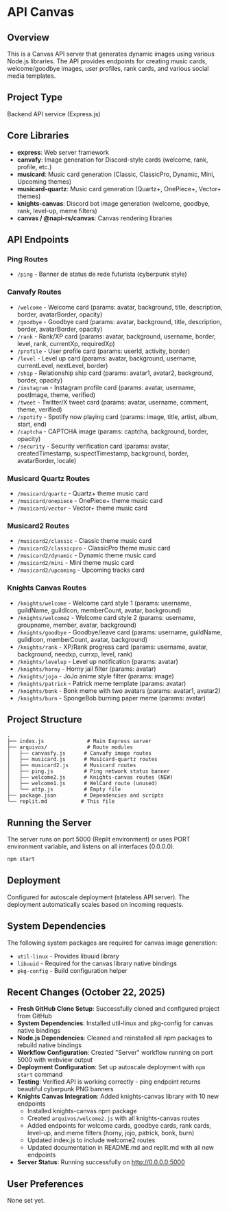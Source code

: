 # API Canvas

## Overview
This is a Canvas API server that generates dynamic images using various Node.js libraries. The API provides endpoints for creating music cards, welcome/goodbye images, user profiles, rank cards, and various social media templates.

## Project Type
Backend API service (Express.js)

## Core Libraries
- **express**: Web server framework
- **canvafy**: Image generation for Discord-style cards (welcome, rank, profile, etc.)
- **musicard**: Music card generation (Classic, ClassicPro, Dynamic, Mini, Upcoming themes)
- **musicard-quartz**: Music card generation (Quartz+, OnePiece+, Vector+ themes)
- **knights-canvas**: Discord bot image generation (welcome, goodbye, rank, level-up, meme filters)
- **canvas / @napi-rs/canvas**: Canvas rendering libraries

## API Endpoints

### Ping Routes
- `/ping` - Banner de status de rede futurista (cyberpunk style)

### Canvafy Routes
- `/welcome` - Welcome card (params: avatar, background, title, description, border, avatarBorder, opacity)
- `/goodbye` - Goodbye card (params: avatar, background, title, description, border, avatarBorder, opacity)
- `/rank` - Rank/XP card (params: avatar, background, username, border, level, rank, currentXp, requiredXp)
- `/profile` - User profile card (params: userId, activity, border)
- `/level` - Level up card (params: avatar, background, username, currentLevel, nextLevel, border)
- `/ship` - Relationship ship card (params: avatar1, avatar2, background, border, opacity)
- `/instagram` - Instagram profile card (params: avatar, username, postImage, theme, verified)
- `/tweet` - Twitter/X tweet card (params: avatar, username, comment, theme, verified)
- `/spotify` - Spotify now playing card (params: image, title, artist, album, start, end)
- `/captcha` - CAPTCHA image (params: captcha, background, border, opacity)
- `/security` - Security verification card (params: avatar, createdTimestamp, suspectTimestamp, background, border, avatarBorder, locale)

### Musicard Quartz Routes
- `/musicard/quartz` - Quartz+ theme music card
- `/musicard/onepiece` - OnePiece+ theme music card
- `/musicard/vector` - Vector+ theme music card

### Musicard2 Routes
- `/musicard2/classic` - Classic theme music card
- `/musicard2/classicpro` - ClassicPro theme music card
- `/musicard2/dynamic` - Dynamic theme music card
- `/musicard2/mini` - Mini theme music card
- `/musicard2/upcoming` - Upcoming tracks card

### Knights Canvas Routes
- `/knights/welcome` - Welcome card style 1 (params: username, guildName, guildIcon, memberCount, avatar, background)
- `/knights/welcome2` - Welcome card style 2 (params: username, groupname, member, avatar, background)
- `/knights/goodbye` - Goodbye/leave card (params: username, guildName, guildIcon, memberCount, avatar, background)
- `/knights/rank` - XP/Rank progress card (params: username, avatar, background, needxp, currxp, level, rank)
- `/knights/levelup` - Level up notification (params: avatar)
- `/knights/horny` - Horny jail filter (params: avatar)
- `/knights/jojo` - JoJo anime style filter (params: image)
- `/knights/patrick` - Patrick meme template (params: avatar)
- `/knights/bonk` - Bonk meme with two avatars (params: avatar1, avatar2)
- `/knights/burn` - SpongeBob burning paper meme (params: avatar)

## Project Structure
```
.
├── index.js              # Main Express server
├── arquivos/             # Route modules
│   ├── canvasfy.js      # Canvafy image routes
│   ├── musicard.js      # Musicard-quartz routes
│   ├── musicard2.js     # Musicard routes
│   ├── ping.js          # Ping network status banner
│   ├── welcome2.js      # Knights-canvas routes (NEW)
│   ├── welcome1.js      # WelCard route (unused)
│   └── attp.js          # Empty file
├── package.json         # Dependencies and scripts
└── replit.md           # This file
```

## Running the Server
The server runs on port 5000 (Replit environment) or uses PORT environment variable, and listens on all interfaces (0.0.0.0).

```bash
npm start
```

## Deployment
Configured for autoscale deployment (stateless API server). The deployment automatically scales based on incoming requests.

## System Dependencies
The following system packages are required for canvas image generation:
- `util-linux` - Provides libuuid library
- `libuuid` - Required for the canvas library native bindings
- `pkg-config` - Build configuration helper

## Recent Changes (October 22, 2025)
- **Fresh GitHub Clone Setup**: Successfully cloned and configured project from GitHub
- **System Dependencies**: Installed util-linux and pkg-config for canvas native bindings
- **Node.js Dependencies**: Cleaned and reinstalled all npm packages to rebuild native bindings
- **Workflow Configuration**: Created "Server" workflow running on port 5000 with webview output
- **Deployment Configuration**: Set up autoscale deployment with `npm start` command
- **Testing**: Verified API is working correctly - ping endpoint returns beautiful cyberpunk PNG banners
- **Knights Canvas Integration**: Added knights-canvas library with 10 new endpoints
  - Installed knights-canvas npm package
  - Created `arquivos/welcome2.js` with all knights-canvas routes
  - Added endpoints for welcome cards, goodbye cards, rank cards, level-up, and meme filters (horny, jojo, patrick, bonk, burn)
  - Updated index.js to include welcome2 routes
  - Updated documentation in README.md and replit.md with all new endpoints
- **Server Status**: Running successfully on http://0.0.0.0:5000

## User Preferences
None set yet.
